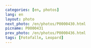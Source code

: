 ```yaml
---
categories: [en, photos]
lang: en
layout: photo
next_photo: /en/photos/P0000430.html
picname: P0000431
prev_photo: /en/photos/P0000436.html
tags: [Fotofalle, Leopard]
---
```

